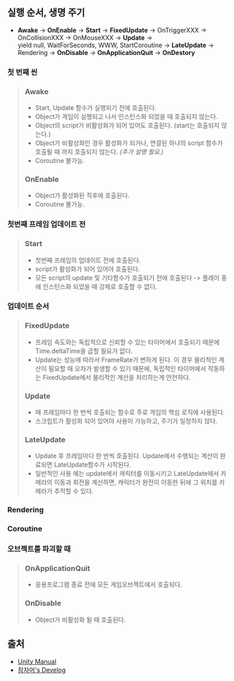실행 순서, 생명 주기
-----
- __Awake__ -> __OnEnable__ -> __Start__ -> __FixedUpdate__ -> OnTriggerXXX -> OnCollisionXXX -> OnMouseXXX -> __Update__ ->   
yield null, WaitForSeconds, WWW, StartCoroutine -> __LateUpdate__ -> Rendering -> __OnDisable__ -> __OnApplicationQuit__ -> __OnDestory__

### 첫 번째 씬 
>### Awake
>- Start, Update 함수가 실행되기 전에 호출된다.
>- Object가 게임이 실행되고 나서 인스턴스화 되었을 때 호출되지 않는다.
>- Object의 script가 비활성화가 되어 있어도 호출된다. (start는 호출되지 않는다.)
>- Object가 비활성화인 경우 활성화가 되거나, 연결된 하나의 script 함수가 호출될 때 까지 호출되지 않는다. _(추가 설명 필요.)_
>- Coroutine 불가능.
>
>### OnEnable
>- Object가 활성화된 직후에 호출된다.
>- Coroutine 불가능.

### 첫번째 프레임 업데이트 전
>### Start
>- 첫번째 프레임의 업데이트 전에 호출된다.
>- script가 활성화가 되어 있어야 호출된다.
>- 모든 script의 update 및 기타함수가 호출되기 전에 호출된다 -> 플레이 중에 인스턴스화 되었을 때 강제로 호출할 수 없다.

### 업데이트 순서
>### FixedUpdate
>- 프레임 속도와는 독립적으로 신뢰할 수 있는 타이머에서 호출되기 때문에 Time.deltaTime을 곱할 필요가 없다.
>- Update는 성능에 따라서 FrameRate가 변하게 된다. 이 경우 물리적인 계산이 필요할 때 오차가 발생할 수 있기 때문에,
> 독립적인 타이머에서 작동하는 FixedUpdate에서 물리적인 계산을 처리하는게 안전하다.
>### Update
>- 매 프레임마다 한 번씩 호출되는 함수로 주로 게임의 핵심 로직에 사용된다.
>- 스크립트가 활성화 되어 있어야 사용이 가능하고, 주기가 일정하지 않다.
>### LateUpdate
>- Update 후 프레임마다 한 번씩 호출된다. Update에서 수행되는 계산이 완료되면 LateUpdate함수가 시작된다.
>- 일반적인 사용 예는 update에서 캐릭터를 이동시키고 LateUpdate에서 카메라의 이동과 회전을 계산하면, 캐릭터가 완전이 이동한 뒤에 그 위치를 카메라가 추적할 수 있다.

### Rendering
### Coroutine
### 오브젝트를 파괴할 때
>### OnApplicationQuit
>- 응용프로그램 종료 전에 모든 게임오브젝트에서 호출되다.
>### OnDisable 
>- Object가 비활성화 될 때 호출된다.

### 
출처
-----
- [Unity Manual](https://docs.unity3d.com/kr/530/Manual/ExecutionOrder.html)
- [잠자머's Develog](https://blog.naver.com/lyw94k/221095573973)
